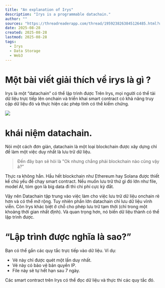 ```yaml
---
title: "An explanation of Irys"
description: "Irys is a programmable datachain."
author: ""
sources: "https://threadreaderapp.com/thread/1959238263845126485.html?utm_source=tldrcrypto"
date: 2025-08-28
created: 2025-08-28
lastmod: 2025-08-28
tags:
  - Irys
  - Data Storage
  - Web3
---
```


# Một bài viết giải thích về irys là gì ? 

Irys là một “datachain” có thể lập trình được  Trên Irys, mọi người có thể tải dữ liệu trực tiếp lên onchain và triển khai smart contract có khả năng truy cập dữ liệu đó và thực hiện các phép tính có thể kiểm chứng.

![](https://eistekpnpuvuygeoeyfq.supabase.co/storage/v1/object/sign/harriweb3.dev/2cad374ddd4fa58423e6a12cdb588415c6a0b06602f7ce181091d1676ff52b82.png?token=eyJraWQiOiJzdG9yYWdlLXVybC1zaWduaW5nLWtleV81NzJmODc4NS03ZjI3LTQ0Y2QtODk5MC03MzgwNmYyOWY5MWIiLCJhbGciOiJIUzI1NiJ9.eyJ1cmwiOiJoYXJyaXdlYjMuZGV2LzJjYWQzNzRkZGQ0ZmE1ODQyM2U2YTEyY2RiNTg4NDE1YzZhMGIwNjYwMmY3Y2UxODEwOTFkMTY3NmZmNTJiODIucG5nIiwiaWF0IjoxNzU2MzYzMzI1LCJleHAiOjQ5MDk5NjMzMjV9.nqDcVPqOqjacsFsy2rH7VBL4ISnosClqgFHH9VWF6z8)

# khái niệm datachain.

Nói một cách đơn giản, datachain là một loại blockchain được xây dựng chỉ để làm một việc duy nhất là lưu trữ dữ liệu. 


> Đến đây bạn sẽ hỏi là "Ok nhưng chẳng phải blockchain nào cũng vậy à?”

Thực ra không hẳn. Hầu hết blockchain như Ethereum hay Solana được thiết kế chủ yếu để chạy smart contract. Nếu muốn lưu trữ thứ gì đó lớn như file, model AI, tóm gọn là big data đi thì chi phí cực kỳ đắt.

Vậy nên Datachain tập trung vào việc làm cho việc lưu trữ dữ liệu onchain rẻ hơn và có thể mở rộng. Tuy nhiên phần lớn datachain chỉ lưu dữ liệu vĩnh viễn. Còn Irys khác biệt ở chỗ cho phép lưu trữ tạm thời (chỉ trong một khoảng thời gian nhất định). Và quan trọng hơn, nó biến dữ liệu thành có thể lập trình được.


# “Lập trình được nghĩa là sao?”

Bạn có thể gắn các quy tắc trực tiếp vào dữ liệu. Ví dụ:

* Vé này chỉ được quét một lần duy nhất.
* Vé này có bảo vệ bản quyền IP.
* File này sẽ tự hết hạn sau 7 ngày.

Các smart contract trên Irys có thể đọc dữ liệu và thực thi các quy tắc đó.


